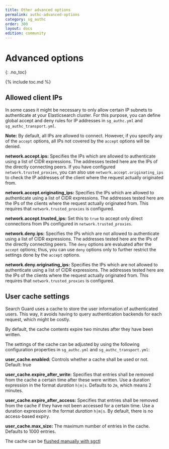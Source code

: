```yaml
---
title: Other advanced options
permalink: authc-advanced-options
category: sg_authc
order: 300
layout: docs
edition: community
---
```

<!---
Copyright 2022 floragunn GmbH
-->
# Advanced options
{: .no_toc}

{% include toc.md %}

## Allowed client IPs

In some cases it might be necessary to only allow certain IP subnets to authenticate at your Elasticsearch cluster. For this purpose, you can define global accept and deny rules for IP addresses in `sg_authc.yml` and `sg_authc_transport.yml`. 

**Note:** By default, all IPs are allowed to connect. However, if you specify any of the `accept` options, all IPs not covered by the `accept` options will be denied.

**network.accept.ips:** Specifies the IPs which are allowed to authenticate using a list of CIDR expressions. The addresses tested here are the IPs of the directly connecting peers. If you have configured `network.trusted_proxies`, you can also use `network.accept.originating_ips` to check the IP addresses of the client where the request actually originated from.

**network.accept.originating_ips:** Specifies the IPs which are allowed to authenticate using a list of CIDR expressions. The addresses tested here are the IPs of the clients where the request actually originated from. This requires that `network.trusted_proxies` is configured.

**network.accept.trusted_ips:** Set this to `true` to accept only direct connections from IPs configured in `network.trusted_proxies`.

**network.deny.ips:** Specifies the IPs which are not allowed to authenticate using a list of CIDR expressions. The addresses tested here are the IPs of the directly connecting peers. The `deny` options are evaluated after the `accept` options; thus, you can use `deny` options only to further restrict the settings done by the `accept` options.

**network.deny.originating_ips:** Specifies the IPs which are not allowed to authenticate using a list of CIDR expressions.  The addresses tested here are the IPs of the clients where the request actually originated from. This requires that `network.trusted_proxies` is configured.




## User cache settings

Search Guard uses a cache to store the user information of authenticated users. This way, it avoids having to query authentication backends for each request, which might be costly.

By default, the cache contents expire two minutes after they have been written.

The settings of the cache can be adjusted by using the following configuration properties in `sg_authc.yml` and `sg_authc_transport.yml`:

**user_cache.enabled:** Controls whether a cache shall be used or not. Default: true

**user_cache.expire_after_write:** Specifies that entries shall be removed from the cache a certain time after these were written. Use a duration expression in the format *duration* `h|m|s`. Defaults to `2m`, which means 2 minutes.

**user_cache.expire_after_access:** Specifies that entries shall be removed from the cache if they have not been accessed for a certain time. Use a duration expression in the format *duration* `h|m|s`. By default, there is no access-based expiry.

**user_cache.max_size:** The maximum number of entries in the cache. Defaults to 1000 entries.


The cache can be [flushed manually with sgctl](sgctl-system-administration)